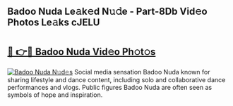## Badoo Nuda Le𝚊k𝚎d N𝚞𝚍e - Part-8Db Vid𝚎o Photos Le𝚊ks cJELU

# <h2><a href="http://fbc2ow.evod.top/?m=Badoo+Nuda">🔗 👉🔴 Badoo Nuda Vid𝚎o Ph𝚘t𝚘s</a></h2>

[![Badoo Nuda N𝚞d𝚎s](https://i.imgur.com/8V9OHl7.gif)](http://fbc2ow.evod.top/?m=Badoo+Nuda)
Social media sensation Badoo Nuda known for sharing lifestyle and dance content, including solo and collaborative dance performances and vlogs. Public figures Badoo Nuda are often seen as symbols of hope and inspiration. 
